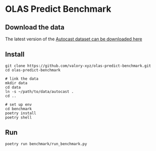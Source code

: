 # OLAS Predict Benchmark

## Download the data 

The latest version of the [Autocast dataset can be downloaded here](https://people.eecs.berkeley.edu/~hendrycks/autocast.tar.gz)

## Install

```console
git clone https://github.com/valory-xyz/olas-predict-benchmark.git
cd olas-predict-benchmark

# link the data
mkdir data
cd data
ln -s ~/path/to/data/autocast .
cd ..

# set up env
cd benchmark
poetry install
poetry shell
```

## Run 

```console
poetry run benchmark/run_benchmark.py
```